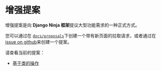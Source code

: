 # 增强提案

增强提案是向 **Django Ninja 框架**提议大型功能需求的一种正式方式。

您可以通过在 [`docs/proposals`](https://github.com/vitalik/django-ninja/tree/master/docs/docs/proposals)下创建一个带有新页面的拉取请求，或者通过在 [issue on github](https://github.com/vitalik/django-ninja/issues)来创建一个提案。

请查看当前的提案：

 - [基于类的操作](cbv.md)
